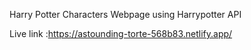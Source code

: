 Harry Potter Characters Webpage using Harrypotter API

Live link :https://astounding-torte-568b83.netlify.app/
